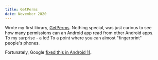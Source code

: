 ```yaml
---
title: GetPerms
date: November 2020
---
```


Wrote my first library, [GetPerms](https://github.com/4f77616973/GetPerms). Nothing special, was just curious to see
how many permissions can an Android app read from other Android apps. To my surprise - a lot! To a point where
you can almost "fingerprint" people's phones.

Fortunately, Google [fixed this in Android 11](https://developer.android.com/training/package-visibility).
